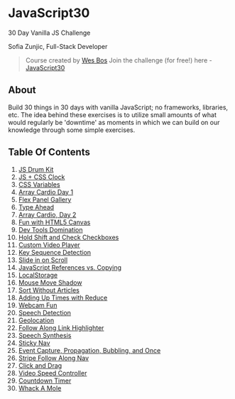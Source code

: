 # JavaScript30
30 Day Vanilla JS Challenge

Sofia Zunjic, Full-Stack Developer

> Course created by [Wes Bos](https://github.com/wesbos)
> Join the challenge (for free!) here - [JavaScript30](https://javascript30.com/account)

## About

Build 30 things in 30 days with vanilla JavaScript; no frameworks, libraries, etc.
The idea behind these exercises is to utilize small amounts of what would regularly be
'downtime' as moments in which we can build on our knowledge through some simple
exercises.

## Table Of Contents
1.  [JS Drum Kit](/Exercises/Day1-JS%20Drum%20Kit)
2.  [JS + CSS Clock](/Exercises/Day2-JS%20%2B%20CSS%20Clock)
3.  [CSS Variables](/Exercises/Day3-CSS%20Variables)
4.  [Array Cardio Day 1](/Exercises/Day4-Array%20Cardio%20Day%201)
5.  [Flex Panel Gallery](/Exercises/Day5-Flex%20Panel%20Gallery)
6.  [Type Ahead](/Exercises/Day6-Type%20Ahead)
7.  [Array Cardio, Day 2](/Exercises/Day7-Array%20Cardio%20Day%202)
8.  [Fun with HTML5 Canvas](/Exercises/Day8-Fun%20with%20HTML5%20Canvas)
9.  [Dev Tools Domination](/Exercises/Day9-Dev%20Tools%20Domination)
10. [Hold Shift and Check Checkboxes](/Exercises/Day10-Hold%20Shift%20and%20Check%20Checkboxes)
11. [Custom Video Player](/Exercises/Day11-Custom%20Video%20Player)
12. [Key Sequence Detection](/Exercises/Day12-Key%20Sequence%20Detection)
13. [Slide in on Scroll](/Exercises/Day13-Slide%20in%20on%20Scroll)
14. [JavaScript References vs. Copying](/Exercises/Day14-JS%20References%20vs.%20Copying)
15. [LocalStorage](/Exercises/Day15-LocalStorage)
16. [Mouse Move Shadow](/Exercises/Day16-Mouse%20Move%20Shadow)
17. [Sort Without Articles](/Exercises/Day17-Sort%20Without%20Articles)
18. [Adding Up Times with Reduce](/Exercises/Day18-Adding%20Up%20Times%20with%20Reduce)
19. [Webcam Fun](/Exercises/Day19-Webcam%20Fun)
20. [Speech Detection](/Exercises/Day20-Speech%20Detection)
21. [Geolocation](/Exercises/Day21-Geolocation)
22. [Follow Along Link Highlighter](/Exercises/Day22-Follow%20Along%20Link%20Highlighter)
23. [Speech Synthesis](/Exercises/Day23-Speech%20Synthesis)
24. [Sticky Nav](/Exercises/Day24-Sticky%20Nav)
25. [Event Capture, Propagation, Bubbling, and Once](/Exercises/Day25-Event%20Capture%2C%20Propagation%2C%20Bubbling%2C%20and%20Once)
26. [Stripe Follow Along Nav](/Exercises/Day26-Stripe%20Follow%20Along%20Nav)
27. [Click and Drag](/Exercises/Day27-Click%20and%20Drag)
28. [Video Speed Controller](/Exercises/Day28-Video%20Speed%20Controller)
29. [Countdown Timer](/Exercises/Day29-Countdown%20Timer)
30. [Whack A Mole](/Exercises/Day30-Whack%20A%20Mole)



